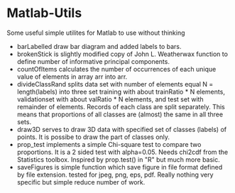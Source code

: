# Matlab-Utils
Some useful simple utilites for Matlab to use without thinking

* barLabelled draw bar diagram and added labels to bars.
* brokenStick is slightly modified copy of John L. Weatherwax function to define number of informative principal components.
* countOfItems calculates the number of occurrences of each unique value of elements in array arr into arr.
* divideClassRand splits data set with number of elements equal N = length(labels) into three set training with about trainRatio * N elements, validationset with about valRatio * N elements, and test set with remainder of elements. Records of each class are split separately. This means that proportions of all classes are (almost) the same in all three sets.
* draw3D serves to draw 3D data with specified set of classes (labels) of points. It is possibe to draw the part of classes only.
* prop_test implements a simple Chi-square test to compare two proportions. It is a 2 sided test with alpha=0.05. Needs chi2cdf from the Statistics toolbox. Inspired by prop.test() in "R" but much more basic. 
* saveFigures is simple function which save figure in file format defined by file extension. tested for jpeg, png, eps, pdf. Really nothing very specific but simple reduce number of work.
